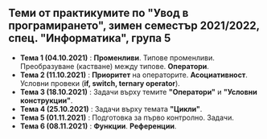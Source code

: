 ## Теми от практикумите по "Увод в програмирането", зимен семестър 2021/2022, спец. "Информатика", група 5 ##  

 - **Тема 1 (04.10.2021)** : **Променливи**. Типове променливи. Преобразуване (кастване) между типове. **Оператори**.  
 - **Тема 2 (11.10.2021)** : **Приоритет** на операторите. **Асоциативност**. Условни провеки (**if, switch, ternary operator**).  
 - **Тема 3 (18.10.2021)** : Задачи върху темите **"Оператори"** и **"Условни конструкции"**.  
 - **Тема 4 (25.10.2021)** : Задачи върху темата **"Цикли"**.  
 - **Тема 5 (01.11.2021)** : Подготовка за първо контролно. Задачи.  
 - **Тема 6 (08.11.2021)** : **Функции**. **Референции**.  
